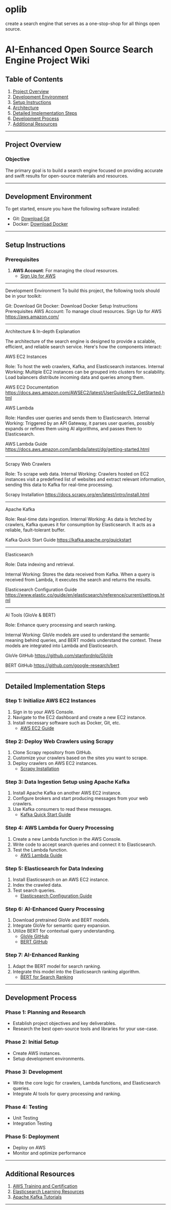 # oplib
create a search engine that serves as a one-stop-shop for all things open source.

# AI-Enhanced Open Source Search Engine Project Wiki

## Table of Contents

1. [Project Overview](#project-overview)
2. [Development Environment](#development-environment)
3. [Setup Instructions](#setup-instructions)
4. [Architecture](#architecture)
5. [Detailed Implementation Steps](#detailed-implementation-steps)
6. [Development Process](#development-process)
7. [Additional Resources](#additional-resources)

---

## Project Overview

### Objective

The primary goal is to build a search engine focused on providing accurate and swift results for open-source materials and resources.

---

## Development Environment

To get started, ensure you have the following software installed:

- Git: [Download Git](https://git-scm.com/)
- Docker: [Download Docker](https://www.docker.com/products/docker-desktop)

---

## Setup Instructions

### Prerequisites

1. **AWS Account**: For managing the cloud resources. 
    - [Sign Up for AWS](https://aws.amazon.com/)

---

Development Environment
To build this project, the following tools should be in your toolkit:

Git: Download Git
Docker: Download Docker
Setup Instructions
Prerequisites
AWS Account: To manage cloud resources.
Sign Up for AWS https://aws.amazon.com/

------


Architecture & In-depth Explanation

The architecture of the search engine is designed to provide a scalable, efficient, and reliable search service. Here's how the components interact:

AWS EC2 Instances

Role: To host the web crawlers, Kafka, and Elasticsearch instances.
Internal Working: Multiple EC2 instances can be grouped into clusters for scalability. Load balancers distribute incoming data and queries among them.

AWS EC2 Documentation https://docs.aws.amazon.com/AWSEC2/latest/UserGuide/EC2_GetStarted.html

AWS Lambda

Role: Handles user queries and sends them to Elasticsearch.
Internal Working: Triggered by an API Gateway, it parses user queries, possibly expands or refines them using AI algorithms, and passes them to Elasticsearch.

AWS Lambda Guide https://docs.aws.amazon.com/lambda/latest/dg/getting-started.html

-----------

Scrapy Web Crawlers

Role: To scrape web data.
Internal Working: Crawlers hosted on EC2 instances visit a predefined list of websites and extract relevant information, sending this data to Kafka for real-time processing.

Scrapy Installation https://docs.scrapy.org/en/latest/intro/install.html

----------

Apache Kafka

Role: Real-time data ingestion.
Internal Working: As data is fetched by crawlers, Kafka queues it for consumption by Elasticsearch. It acts as a reliable, fault-tolerant buffer.

Kafka Quick Start Guide https://kafka.apache.org/quickstart

-----------

Elasticsearch

Role: Data indexing and retrieval.

Internal Working: Stores the data received from Kafka. When a query is received from Lambda, it executes the search and returns the results.

Elasticsearch Configuration Guide https://www.elastic.co/guide/en/elasticsearch/reference/current/settings.html

-----------

AI Tools (GloVe & BERT)

Role: Enhance query processing and search ranking.

Internal Working: GloVe models are used to understand the semantic meaning behind queries, and BERT models understand the context. These models are integrated into Lambda and Elasticsearch.

GloVe GitHub https://github.com/stanfordnlp/GloVe

BERT GitHub https://github.com/google-research/bert

--------------------------------------------------------

## Detailed Implementation Steps

### Step 1: Initialize AWS EC2 Instances

1. Sign in to your AWS Console.
2. Navigate to the EC2 dashboard and create a new EC2 instance.
3. Install necessary software such as Docker, Git, etc.
    - [AWS EC2 Guide](https://docs.aws.amazon.com/AWSEC2/latest/UserGuide/EC2_GetStarted.html)

### Step 2: Deploy Web Crawlers using Scrapy

1. Clone Scrapy repository from GitHub.
2. Customize your crawlers based on the sites you want to scrape.
3. Deploy crawlers on AWS EC2 instances.
    - [Scrapy Installation](https://docs.scrapy.org/en/latest/intro/install.html)

### Step 3: Data Ingestion Setup using Apache Kafka

1. Install Apache Kafka on another AWS EC2 instance.
2. Configure brokers and start producing messages from your web crawlers.
3. Use Kafka consumers to read these messages.
    - [Kafka Quick Start Guide](https://kafka.apache.org/quickstart)

### Step 4: AWS Lambda for Query Processing

1. Create a new Lambda function in the AWS Console.
2. Write code to accept search queries and connect it to Elasticsearch.
3. Test the Lambda function.
    - [AWS Lambda Guide](https://docs.aws.amazon.com/lambda/latest/dg/getting-started.html)

### Step 5: Elasticsearch for Data Indexing

1. Install Elasticsearch on an AWS EC2 instance.
2. Index the crawled data.
3. Test search queries.
    - [Elasticsearch Configuration Guide](https://www.elastic.co/guide/en/elasticsearch/reference/current/settings.html)

### Step 6: AI-Enhanced Query Processing

1. Download pretrained GloVe and BERT models.
2. Integrate GloVe for semantic query expansion.
3. Utilize BERT for contextual query understanding.
    - [GloVe GitHub](https://github.com/stanfordnlp/GloVe)
    - [BERT GitHub](https://github.com/google-research/bert)

### Step 7: AI-Enhanced Ranking

1. Adapt the BERT model for search ranking.
2. Integrate this model into the Elasticsearch ranking algorithm.
    - [BERT for Search Ranking](https://github.com/google-research/bert)

---

## Development Process

### Phase 1: Planning and Research

- Establish project objectives and key deliverables.
- Research the best open-source tools and libraries for your use-case.

### Phase 2: Initial Setup

- Create AWS instances.
- Setup development environments.

### Phase 3: Development

- Write the core logic for crawlers, Lambda functions, and Elasticsearch queries.
- Integrate AI tools for query processing and ranking.

### Phase 4: Testing

- Unit Testing
- Integration Testing

### Phase 5: Deployment

- Deploy on AWS
- Monitor and optimize performance

---

## Additional Resources

1. [AWS Training and Certification](https://aws.amazon.com/training/)
2. [Elasticsearch Learning Resources](https://www.elastic.co/training/)
3. [Apache Kafka Tutorials](https://kafka.apache.org/documentation/#gettingStarted)

---

